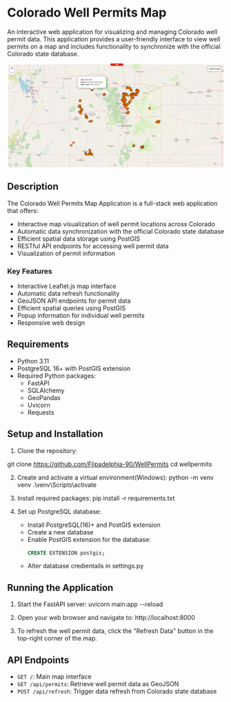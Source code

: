 # Colorado Well Permits Map

An interactive web application for visualizing and managing Colorado well permit data. This application provides a user-friendly interface to view well permits on a map and includes functionality to synchronize with the official Colorado state database.

![img.png](img.png)
## Description

The Colorado Well Permits Map Application is a full-stack web application that offers:

- Interactive map visualization of well permit locations across Colorado
- Automatic data synchronization with the official Colorado state database
- Efficient spatial data storage using PostGIS
- RESTful API endpoints for accessing well permit data
- Visualization of permit information

### Key Features

- Interactive Leaflet.js map interface
- Automatic data refresh functionality
- GeoJSON API endpoints for permit data
- Efficient spatial queries using PostGIS
- Popup information for individual well permits
- Responsive web design

## Requirements

- Python 3.11
- PostgreSQL 16+ with PostGIS extension
- Required Python packages:
  - FastAPI
  - SQLAlchemy
  - GeoPandas
  - Uvicorn
  - Requests


## Setup and Installation

1. Clone the repository:

git clone https://github.com/Flipadelphia-90/WellPermits
cd wellpermits

2. Create and activate a virtual environment(Windows):
python -m venv venv
.\venv\Scripts\activate  

3. Install required packages:
pip install -r requirements.txt

4. Set up PostgreSQL database:
   - Install PostgreSQL(16)+ and PostGIS extension
   - Create a new database
   - Enable PostGIS extension for the database:
     ```sql
     CREATE EXTENSION postgis;
     ```
   - Alter database credientails in settings.py

## Running the Application

1. Start the FastAPI server:
uvicorn main:app --reload

2. Open your web browser and navigate to:
http://localhost:8000

3. To refresh the well permit data, click the "Refresh Data" button in the top-right corner of the map.

## API Endpoints

- `GET /`: Main map interface
- `GET /api/permits`: Retrieve well permit data as GeoJSON
- `POST /api/refresh`: Trigger data refresh from Colorado state database